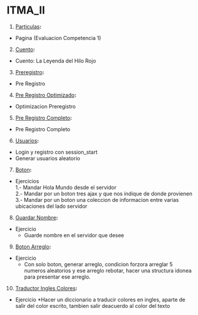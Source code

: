# ITMA_II

1. [Particulas](https://github.com/armandobn/Sistemas-Web/tree/main/particulas)**:**
- Pagina (Evaluacion Competencia 1)

2.  [Cuento](https://github.com/armandobn/Sistemas-Web/tree/main/cuento)**:**
- Cuento: La Leyenda del Hilo Rojo 

3. [Preregistro](https://github.com/armandobn/Sistemas-Web/tree/main/preregistro)**:**
- Pre Registro

4. [Pre Registro Optimizado](https://github.com/armandobn/Sistemas-Web/tree/main/preregistro_Optimizado)**:**
- Optimizacion Preregistro

5. [Pre Registro Completo](https://github.com/armandobn/Sistemas-Web/tree/main/pre_complete)**:**
- Pre Registro Completo

6. [Usuarios](https://github.com/armandobn/Sistemas-Web/tree/main/usuarios)**:**
- Login y registro con session_start
- Generar usuarios aleatorio

7. [Boton](https://github.com/armandobn/Sistemas-Web/tree/main/boton)**:**
- Ejercicios<br>
  1.- Mandar Hola Mundo desde el servidor <br>
  2.- Mandar por un boton tres ajax y que nos indique de donde provienen<br>
  3.- Mandar por un boton una coleccion de informacion entre varias ubicaciones del lado servidor

8. [Guardar Nombre](https://github.com/armandobn/Sistemas-Web/tree/main/guardarNombre)**:**
- Ejercicio
  * Guarde nombre en el servidor que desee

9. [Boton Arreglo](https://github.com/armandobn/Sistemas-Web/tree/main/botonArreglo)**:**
- Ejercicio
  * Con solo boton, generar arreglo, condicion forzora arreglar 5 numeros aleatorios y ese arreglo rebotar,
hacer una structura idonea para presentar ese arreglo.

10. [Traductor Ingles Colores]()**:**
- Ejercicio
  *Hacer un diccionario a traducir colores en ingles, aparte de salir del color escrito, tambien salir deacuerdo al color del texto